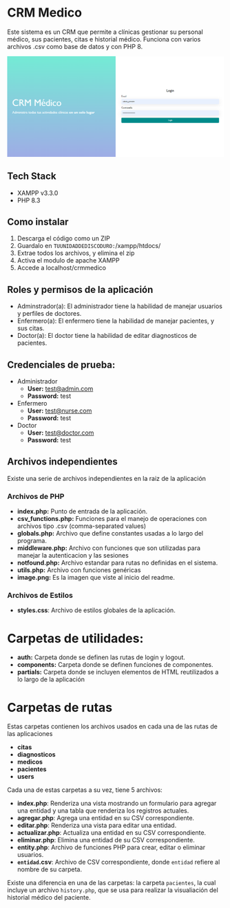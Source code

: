 # CRM Medico

Este sistema es un CRM que permite a clínicas gestionar su personal médico, sus pacientes, citas e historial médico. Funciona con varios archivos .csv como base de datos y con PHP 8.

![Preview de CRM médico](image.png)

## Tech Stack

- XAMPP v3.3.0
- PHP 8.3

## Como instalar

1. Descarga el código como un ZIP
2. Guardalo en `TUUNIDADDEDISCODURO:`/xampp/htdocs/
3. Extrae todos los archivos, y elimina el zip
4. Activa el modulo de apache XAMPP
5. Accede a localhost/crmmedico

## Roles y permisos de la aplicación

- Adminstrador(a): El administrador tiene la habilidad de manejar usuarios y perfiles de doctores.
- Enfermero(a): El enfermero tiene la habilidad de manejar pacientes, y sus citas.
- Doctor(a): El doctor tiene la habilidad de editar diagnosticos de pacientes.

## Credenciales de prueba:

- Administrador
  - **User:** test@admin.com
  - **Password:** test
- Enfermero
  - **User:** test@nurse.com
  - **Password:** test
- Doctor
  - **User:** test@doctor.com
  - **Password:** test

## Archivos independientes

Existe una serie de archivos independientes en la raiz de la aplicación

### Archivos de PHP

- **index.php:** Punto de entrada de la aplicación.
- **csv_functions.php:** Funciones para el manejo de operaciones con archivos tipo .csv (comma-separated values)
- **globals.php:** Archivo que define constantes usadas a lo largo del programa.
- **middleware.php:** Archivo con funciones que son utilizadas para manejar la autenticacion y las sesiones
- **notfound.php:** Archivo estandar para rutas no definidas en el sistema.
- **utils.php:** Archivo con funciones genéricas
- **image.png:** Es la imagen que viste al inicio del readme.

### Archivos de Estilos

- **styles.css**: Archivo de estilos globales de la aplicación.

# Carpetas de utilidades:

- **auth:** Carpeta donde se definen las rutas de login y logout.
- **components:** Carpeta donde se definen funciones de componentes.
- **partials:** Carpeta donde se incluyen elementos de HTML reutilizados a lo largo de la aplicación

# Carpetas de rutas

Estas carpetas contienen los archivos usados en cada una de las rutas de las aplicaciones

- **citas**
- **diagnosticos**
- **medicos**
- **pacientes**
- **users**

Cada una de estas carpetas a su vez, tiene 5 archivos:

- **index.php**: Renderiza una vista mostrando un formulario para agregar una entidad y una tabla que renderiza los registros actuales.
- **agregar.php**: Agrega una entidad en su CSV correspondiente.
- **editar.php**: Renderiza una vista para editar una entidad.
- **actualizar.php**: Actualiza una entidad en su CSV correspondiente.
- **eliminar.php**: Elimina una entidad de su CSV correspondiente.
- **entity.php**: Archivo de funciones PHP para crear, editar o eliminar usuarios.
- **`entidad`.csv**: Archivo de CSV correspondiente, donde `entidad` refiere al nombre de su carpeta.

Existe una diferencia en una de las carpetas: la carpeta `pacientes`, la cual incluye un archivo `history.php`, que se usa para realizar la visualiación del historial médico del paciente.

